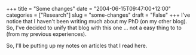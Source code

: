 +++
title = "Some changes"
date = "2004-06-15T09:47:00+12:00"
categories = ["Research"]
slug = "some-changes"
draft = "False"
+++
I've notice that I haven't been writing much about my PhD (on my other
blog). So, I've decided to unify that blog with this one ... not a easy
thing to to (from my previous experiences).

So, I'll be putting up my notes on articles that I read here.

